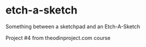 # etch-a-sketch
Something between a sketchpad and an Etch-A-Sketch

Project #4 from theodinproject.com course
